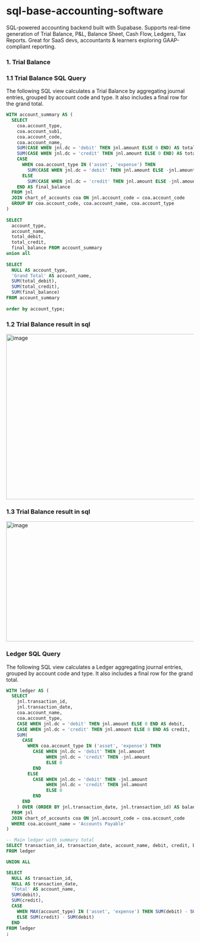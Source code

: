 # sql-base-accounting-software
SQL-powered accounting backend built with Supabase. Supports real-time generation of Trial Balance, P&amp;L, Balance Sheet, Cash Flow, Ledgers, Tax Reports. Great for SaaS devs, accountants &amp; learners exploring GAAP-compliant reporting.


### 1. Trial Balance 

### 1.1 Trial Balance SQL Query


The following SQL view calculates a Trial Balance by aggregating journal entries, grouped by account code and type. It also includes a final row for the grand total.

```sql
WITH account_summary AS (
  SELECT
    coa.account_type,
    coa.account_sub1,
    coa.account_code,
    coa.account_name,
    SUM(CASE WHEN jnl.dc = 'debit' THEN jnl.amount ELSE 0 END) AS total_debit,
    SUM(CASE WHEN jnl.dc = 'credit' THEN jnl.amount ELSE 0 END) AS total_credit,
    CASE
      WHEN coa.account_type IN ('asset', 'expense') THEN
        SUM(CASE WHEN jnl.dc = 'debit' THEN jnl.amount ELSE -jnl.amount END)
      ELSE
        SUM(CASE WHEN jnl.dc = 'credit' THEN jnl.amount ELSE -jnl.amount END)
    END AS final_balance
  FROM jnl
  JOIN chart_of_accounts coa ON jnl.account_code = coa.account_code
  GROUP BY coa.account_code, coa.account_name, coa.account_type
)
 
SELECT 
  account_type,
  account_name,
  total_debit,
  total_credit,
  final_balance FROM account_summary
union all
 
SELECT
  NULL AS account_type,
  'Grand Total' AS account_name,
  SUM(total_debit),
  SUM(total_credit),
  SUM(final_balance)
FROM account_summary
 
order by account_type;
```

### 1.2 Trial Balance result in sql
<img width="616" height="443" alt="image" src="https://github.com/user-attachments/assets/077562e9-e8f4-4e34-8d96-26a83527ed3f" />


### 1.3 Trial Balance result in sql

<img width="722" height="322" alt="image" src="https://github.com/user-attachments/assets/b70dc917-449f-4a66-affe-9ac7c58e1464" />




### Ledger SQL Query

The following SQL view calculates a Ledger aggregating journal entries, grouped by account code and type. It also includes a final row for the grand total.

```sql
WITH ledger AS (
  SELECT
    jnl.transaction_id,
    jnl.transaction_date,
    coa.account_name,
    coa.account_type,
    CASE WHEN jnl.dc = 'debit' THEN jnl.amount ELSE 0 END AS debit,
    CASE WHEN jnl.dc = 'credit' THEN jnl.amount ELSE 0 END AS credit,
    SUM(
      CASE
        WHEN coa.account_type IN ('asset', 'expense') THEN
          CASE WHEN jnl.dc = 'debit' THEN jnl.amount
               WHEN jnl.dc = 'credit' THEN -jnl.amount
               ELSE 0
          END
        ELSE
          CASE WHEN jnl.dc = 'debit' THEN -jnl.amount
               WHEN jnl.dc = 'credit' THEN jnl.amount
               ELSE 0
          END
      END
    ) OVER (ORDER BY jnl.transaction_date, jnl.transaction_id) AS balance
  FROM jnl
  JOIN chart_of_accounts coa ON jnl.account_code = coa.account_code
  WHERE coa.account_name = 'Accounts Payable'
)

-- Main ledger with summary total
SELECT transaction_id, transaction_date, account_name, debit, credit, balance
FROM ledger

UNION ALL

SELECT
  NULL AS transaction_id,
  NULL AS transaction_date,
  'Total' AS account_name,
  SUM(debit),
  SUM(credit),
  CASE
    WHEN MAX(account_type) IN ('asset', 'expense') THEN SUM(debit) - SUM(credit)
    ELSE SUM(credit) - SUM(debit)
  END
FROM ledger
;
```
